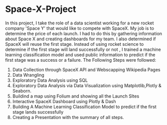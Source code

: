 # Space-X-Project
In this project, I take the role of a data scientist working for a new rocket company 'Space Y' that would like to compete with SpaceX. My job is to determine the price of each launch. I had to do this by gathering information about Space X and creating dashboards for my team. I also determined if SpaceX will reuse the first stage. Instead of using rocket science to determine if the first stage will land successfully or not , I trained a machine learning classification model and used public information to predict if the first stage was a success or a failure.
The Following Steps were followed:
1) Data Collection through SpaceX API and Webscapping Wikipedia Pages
2) Data Wrangling
3) Exploratory Data Analysis using SQL
4) Exploratory Data Analysis via Data Visualization using Matplotlib,Plotly & Seaborn.
5) Buildind a map using Folium and showing all the Launch SItes
6) Interactive SpaceX Dashboard using Plotly & Dash
7) Building A Machine Learning Classification Model to predict if the first stage lands successfully
8) Creating a Presentation with the summary of all steps.

